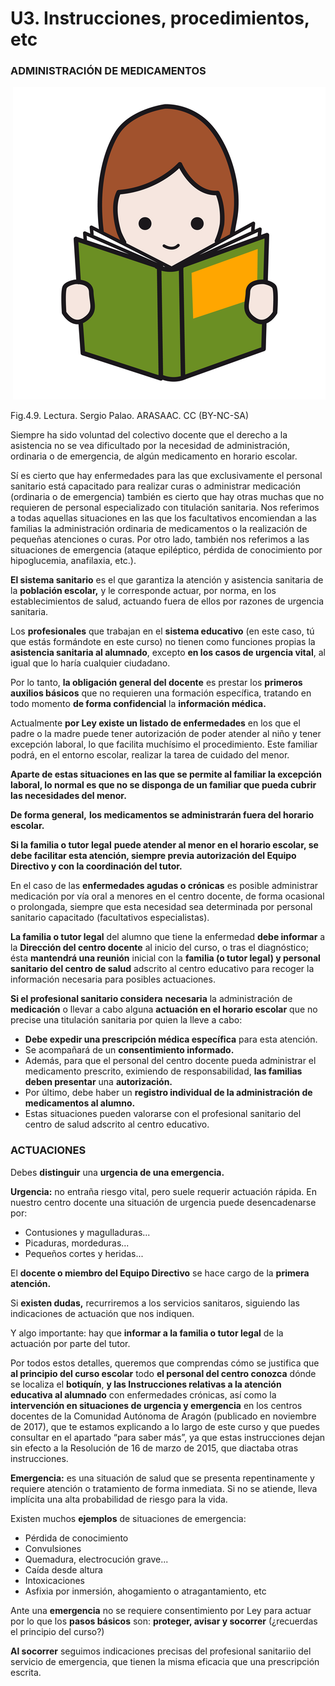 # U3. Instrucciones, procedimientos, etc

### **ADMINISTRACIÓN DE MEDICAMENTOS**


 ![](img/M4_9.png)


Fig.4.9. Lectura. Sergio Palao. ARASAAC. CC (BY-NC-SA)

Siempre ha sido voluntad del colectivo docente que el derecho a la asistencia no se vea dificultado por la necesidad de administración, ordinaria o de emergencia, de algún medicamento en horario escolar.

Sí es cierto que hay enfermedades para las que exclusivamente el personal sanitario está capacitado para realizar curas o administrar medicación (ordinaria o de emergencia) también es cierto que hay otras muchas que no requieren de personal especializado con titulación sanitaria. Nos referimos a todas aquellas situaciones en las que los facultativos encomiendan a las familias la administración ordinaria de medicamentos o la realización de pequeñas atenciones o curas. Por otro lado, también nos referimos a las situaciones de emergencia (ataque epiléptico, pérdida de conocimiento por hipoglucemia, anafilaxia, etc.).

**El sistema sanitario** es el que garantiza la atención y asistencia sanitaria de la **población escolar,** y le corresponde actuar, por norma, en los establecimientos de salud, actuando fuera de ellos por razones de urgencia sanitaria.

Los **profesionales** que trabajan en el **sistema educativo** (en este caso, tú que estás formándote en este curso) no tienen como funciones propias la **asistencia sanitaria al alumnado**, excepto **en los casos de urgencia vital**, al igual que lo haría cualquier ciudadano.

Por lo tanto, **la obligación general del docente** es prestar los **primeros auxilios básicos** que no requieren una formación específica, tratando en todo momento **de forma confidencial** la **información médica.**

Actualmente **por Ley existe un listado de enfermedades**  en los que el padre o la madre puede tener autorización de poder atender al niño y tener excepción laboral, lo que facilita muchísimo el procedimiento. Este familiar podrá, en el entorno escolar, realizar la tarea de cuidado del menor.

**Aparte de estas situaciones en las que se permite al familiar la excepción laboral, lo normal es que no se disponga de un familiar que pueda cubrir las necesidades del menor.**

**De forma general,** **los medicamentos se administrarán fuera del horario escolar.**

**Si la familia o tutor legal** **puede atender al menor en el horario escolar, se debe facilitar esta atención, siempre previa autorización del Equipo Directivo y con la coordinación del tutor.**

  

En el caso de las **enfermedades agudas o crónicas** es posible administrar medicación por vía oral a menores en el centro docente, de forma ocasional o prolongada, siempre que esta necesidad sea determinada por personal sanitario capacitado (facultativos especialistas).

**La familia o tutor legal** del alumno que tiene la enfermedad **debe informar** a la **Dirección del centro docente** al inicio del curso, o tras el diagnóstico; ésta **mantendrá una reunión** inicial con la **familia (o tutor legal) y personal sanitario del centro de salud** adscrito al centro educativo para recoger la información necesaria para posibles actuaciones.

**Si el profesional sanitario considera**  **necesaria** la administración de **medicación** o llevar a cabo alguna **actuación en el horario escolar** que no precise una titulación sanitaria por quien la lleve a cabo:

*   **Debe expedir una prescripción médica específica** para esta atención.
*   Se acompañará de un **consentimiento informado.**
*   Además, para que el personal del centro docente pueda administrar el medicamento prescrito, eximiendo de responsabilidad, **las familias deben presentar** una **autorización.**
*   Por último, debe haber un **registro individual de la administración de medicamentos al alumno.**
*   Estas situaciones pueden valorarse con el profesional sanitario del centro de salud adscrito al centro educativo.

### ACTUACIONES

Debes **distinguir** una **urgencia de una emergencia.**

**Urgencia:** no entraña riesgo vital, pero suele requerir actuación rápida. En nuestro centro docente una situación de urgencia puede desencadenarse por:

*   Contusiones y magulladuras...
*   Picaduras, mordeduras...
*   Pequeños cortes y heridas...

El **docente o miembro del Equipo Directivo** se hace cargo de la **primera atención.**

Si **existen dudas,** recurriremos a los servicios sanitaros, siguiendo las indicaciones de actuación que nos indiquen.

Y algo importante: hay que **informar a la familia o tutor legal** de la actuación por parte del tutor.

Por todos estos detalles, queremos que comprendas cómo se justifica que **al principio del curso escolar** todo **el personal del centro conozca** dónde se localiza el **botiquín**, **y las Instrucciones relativas a la atención educativa al alumnado** con enfermedades crónicas, así como la **intervención en situaciones de urgencia y emergencia** en los centros docentes de la Comunidad Autónoma de Aragón (publicado en noviembre de 2017), que te estamos explicando a lo largo de este curso y que puedes consultar en el apartado “para saber más”, ya que estas instrucciones dejan sin efecto a la Resolución de 16 de marzo de 2015, que diactaba otras instrucciones.

**Emergencia:** es una situación de salud que se presenta repentinamente y requiere atención o tratamiento de forma inmediata. Si no se atiende, lleva implícita una alta probabilidad de riesgo para la vida.

Existen muchos **ejemplos** de situaciones de emergencia:

*   Pérdida de conocimiento
*   Convulsiones
*   Quemadura, electrocución grave...
*   Caída desde altura
*   Intoxicaciones
*   Asfixia por inmersión, ahogamiento o atragantamiento, etc

Ante una **emergencia** no se requiere consentimiento por Ley para actuar por lo que los **pasos básicos** son: **proteger, avisar y socorrer** (¿recuerdas el principio del curso?)

**Al socorrer** seguimos indicaciones precisas del profesional sanitariio del servicio de emergencia, que tienen la misma eficacia que una prescripción escrita.

